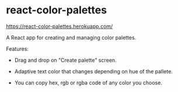 # react-color-palettes

https://react-color-palettes.herokuapp.com/

A React app for creating and managing color palettes.

Features:

- Drag and drop on "Create palette" screen.

- Adaptive text color that changes depending on hue of the pallete.

- You can copy hex, rgb or rgba code of any color you choose.
